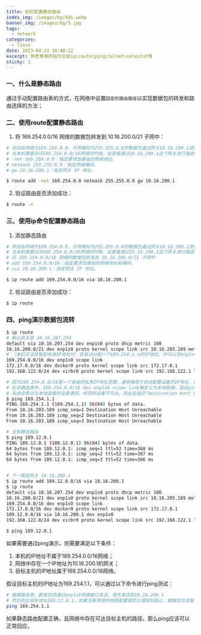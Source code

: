 ```yaml
---
title: 如何配置静态路由
index_img: /images/bg/k8s.webp
banner_img: /images/bg/5.jpg
tags:
  - network
categories:
  - linux
date: 2023-04-23 18:40:12
excerpt: 熟悉常用的指令比如ip\route\ping\telnet\netestat等
sticky: 1
---
```


### 一、什么是静态路由

通过手动配置路由表的方式，在网络中设置`固定的路由路径`以实现数据包的转发和路由选择的方法；

### 二、使用route配置静态路由

1. 将 169.254.0.0/16 网络的数据包转发到 10.16.200.0/21 子网中：

``` bash
# 将目标网络为169.254.0.0，子网掩码为255.255.0.0的数据包通过网关10.16.200.1进行路由转发
# 当本机需要访问169.254.0.0/16网络的时候，会直接通过10.16.200.1这个网关进行路由转发
# -net 169.254.0.0：指定要添加路由的网络地址。
# netmask 255.255.0.0：指定网络掩码。
# gw 10.16.200.1：指定网关 IP 地址。

$ route add -net 169.254.0.0 netmask 255.255.0.0 gw 10.16.200.1
```

2. 验证路由是否添加成功：

``` bash
$ route -n
```

### 三、使用ip命令配置静态路由

1. 添加静态路由

``` bash
# 将目标网络为169.254.0.0，子网掩码为255.255.0.0的数据包通过网关10.16.200.1进行路由转发
# 当本机需要访问169.254.0.0/16网络的时候，会直接通过10.16.200.1这个网关进行路由转发
# 将 169.254.0.0/16 网络的数据包转发到 10.16.200.0/21 子网中
# add 169.254.0.0/16：指定要添加路由的网络地址和掩码。
# via 10.16.200.1：指定网关 IP 地址。

$ ip route add 169.254.0.0/16 via 10.16.200.1
```

2. 验证路由是否添加成功：

``` bash
$ ip route
```


### 四、ping演示数据包流转

``` bash
$ ip route
# 默认网关是 10.16.207.254
default via 10.16.207.254 dev enp1s0 proto dhcp metric 100 
10.16.200.0/21 dev enp1s0 proto kernel scope link src 10.16.203.189 metric 100 
# （本机无法获取到有效IP地址时，会自动分配一个169.254.x.x的IP地址，并可以在enp1s0接口上进行通信）
169.254.0.0/16 dev enp1s0 scope link 
172.17.0.0/16 dev docker0 proto kernel scope link src 172.17.0.1 
192.168.122.0/24 dev virbr0 proto kernel scope link src 192.168.122.1 linkdown 

# 因为169.254.0.0/16是一个保留的私有IP地址范围，通常被用于自动配置设备的IP地址，例如当DHCP服务器不可用时。
# 在该路由表中，169.254.0.0/16 dev enp1s0 scope link被定义为本地链接，因此ping 169.254.1.1时
# 系统会尝试与本地连接的设备通信，但目标设备不可达，因此会返回"Destination Host Unreachable"。
$ ping 169.254.1.1
PING 169.254.1.1 (169.254.1.1) 56(84) bytes of data.
From 10.16.203.189 icmp_seq=1 Destination Host Unreachable
From 10.16.203.189 icmp_seq=2 Destination Host Unreachable
From 10.16.203.189 icmp_seq=3 Destination Host Unreachable

# 没有静态路由
$ ping 189.12.0.1 
PING 189.12.0.1 (189.12.0.1) 56(84) bytes of data.
64 bytes from 189.12.0.1: icmp_seq=1 ttl=52 time=368 ms
64 bytes from 189.12.0.1: icmp_seq=2 ttl=52 time=367 ms
64 bytes from 189.12.0.1: icmp_seq=3 ttl=52 time=366 ms


# 下一跳是网关 10.16.200.1
$ ip route add 189.12.0.0/16 via 10.16.200.1
$ ip route
default via 10.16.207.254 dev enp1s0 proto dhcp metric 100 
10.16.200.0/21 dev enp1s0 proto kernel scope link src 10.16.203.189 metric 100 
169.254.0.0/16 dev enp1s0 scope link 
172.17.0.0/16 dev docker0 proto kernel scope link src 172.17.0.1 
189.12.0.0/16 via 10.16.200.1 dev enp1s0 
192.168.122.0/24 dev virbr0 proto kernel scope link src 192.168.122.1 linkdown 

$ ping 189.12.0.1  
```


如果需要通过ping演示，则需要满足以下条件：

1. 本机的IP地址不属于169.254.0.0/16网络；
2. 网络中存在一个IP地址为10.16.200.1的网关；
3. 目标主机的IP地址属于169.254.0.0/16网络。

假设目标主机的IP地址为169.254.1.1，可以通过以下命令进行ping测试：

``` bash
# 根据路由表，数据包将通过enp1s0网络接口发送，首先发送到10.16.200.1
# 然后到达目标地址189.12.0.1。如果没有其他的网络配置或防火墙规则阻止，数据包应该能够到达并从目标地址返回。
ping 169.254.1.1
```

如果静态路由配置正确，且网络中存在可达目标主机的路径，那么ping应该可以正常回应。
